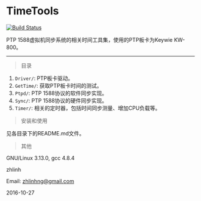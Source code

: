 # TimeTools

[![Build Status](https://travis-ci.org/zhlinh/TimeTools.svg?branch=master)](https://travis-ci.org/zhlinh/TimeTools)

PTP 1588虚拟机同步系统的相关时间工具集，使用的PTP板卡为Keywie KW-800。

---

> 目录

1. `Driver/`: PTP板卡驱动。
2. `GetTime/`: 获取PTP板卡时间的测试。
3. `Ptpd/`: PTP 1588协议的软件同步实现。
4. `Sync/`: PTP 1588协议的硬件同步实现。
5. `Timer/`: 相关的定时器，包括时间同步测量、增加CPU负载等。

> 安装和使用

见各目录下的README.md文件。

> 其他

GNU/Linux 3.13.0, gcc 4.8.4

zhlinh

Email: zhlinhng@gmail.com

2016-10-27
